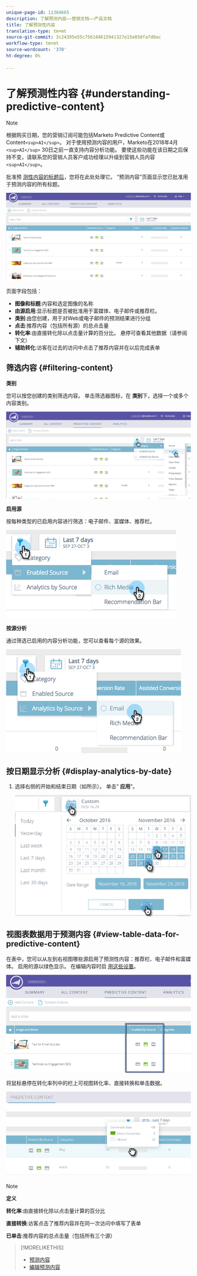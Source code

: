 ```yaml
---
unique-page-id: 11384665
description: 了解预测内容——营销文档——产品文档
title: 了解预测性内容
translation-type: tm+mt
source-git-commit: 3c24395e55c756184615941327e15e050fa7d0ac
workflow-type: tm+mt
source-wordcount: '378'
ht-degree: 0%

---
```



# 了解预测性内容 {#understanding-predictive-content}

>[!NOTE]
>
>根据购买日期，您的营销订阅可能包括Marketo Predictive Content或Content`<sup>AI</sup>`。 对于使用预测内容的用户，Marketo在2018年4月`<sup>AI</sup>` 30日之前一直支持内容分析功能。 要使这些功能在该日期之后保持不变，请联系您的营销人员客户成功经理以升级到营销人员内容`<sup>AI</sup>`。

批准预 [测性内容的标题后](//help/marketo/product-docs/predictive-content/working-with-all-content/approve-a-title-for-predictive-content.md)，您将在此处处理它。 “预测内容”页面显示您已批准用于预测内容的所有标题。

![](assets/image2017-10-3-9-3a21-3a38.png)

页面字段包括：

* **图像和标题**:内容和选定图像的名称
* **由源启用**:显示标题是否被批准用于富媒体、电子邮件或推荐栏。
* **类别**:由您创建，用于对Web或电子邮件的预测结果进行分组
* **点击**:推荐内容（包括所有源）的总点击量
* **转化率**:由直接转化除以点击量计算的百分比。 悬停可查看其他数据（请参阅下文）
* **辅助转化**:访客在过去的访问中点击了推荐内容并在以后完成表单

## 筛选内容 {#filtering-content}

**类别**

您可以按您创建的类别筛选内容。 单击筛选器图标，在 **类别**&#x200B;下，选择一个或多个内容类别。

![](assets/image2017-10-3-9-3a24-3a38.png)

**启用源**

按每种类型的已启用内容进行筛选：电子邮件、富媒体、推荐栏。

![](assets/image2017-10-3-9-3a25-3a9.png)

**按源分析**

通过筛选已启用的内容分析功能，您可以查看每个源的效果。

![](assets/image2017-10-3-9-3a25-3a34.png)

## 按日期显示分析 {#display-analytics-by-date}

1. 选择右侧的开始和结束日期（如所示）。 单击“ **应用**”。

   ![](assets/predictive-content-filter-by-date-hands.png)

## 视图表数据用于预测内容 {#view-table-data-for-predictive-content}

在表中，您可以从左到右视图哪些源启用了预测性内容：推荐栏、电子邮件和富媒体。 启用的源以绿色显示。 在编辑内容时启 [用这些设置](http://docs.marketo.com/display/docs/edit+predictive+content)。

![](assets/image2017-10-3-9-3a26-3a25.png)

将鼠标悬停在转化率列中的栏上可视图转化率、直接转换和单击数据。

![](assets/predictive-content-conversion-rate-popup-hand.png)

>[!NOTE]
>
>**定义**
>
>**转化率**:由直接转化除以点击量计算的百分比
>
>**直接转换**:访客点击了推荐内容并在同一次访问中填写了表单
>
>**已单击**:推荐内容的总点击量（包括所有三个源）

>[!MORELIKETHIS]
>
>* [预测内容](http://docs.marketo.com/display/docs/predictive+content)
>* [编辑预测内容](http://docs.marketo.com/display/docs/edit+predictive+content)

